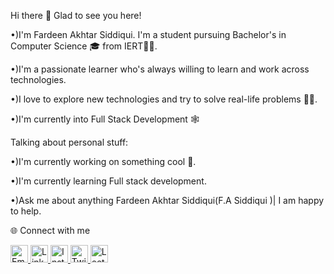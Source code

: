 Hi there 👋
Glad to see you here!

•)I'm Fardeen Akhtar Siddiqui. I'm a student pursuing Bachelor's in Computer Science 🎓 from IERT👨‍💻. 

•)I'm a passionate learner who's always willing to learn and work across technologies.

•)I love to explore new technologies and try to solve real-life problems 👨‍💻. 

•)I'm currently into Full Stack Development 🕸️

Talking about personal stuff:

•)I'm currently working on something cool 👻.

•)I'm currently learning Full stack development.

•)Ask me about anything Fardeen Akhtar Siddiqui(F.A Siddiqui )| 
I am happy to help.


 🌐 Connect with me

<a href="fardeenakhtar1000@gmail.com" target="_blank">
  <img src="https://img.icons8.com/ios-filled/50/ea4335/new-post.png" alt="Email" width="28"/>
</a>
<a href="https://www.linkedin.com/in/fardeen-akhtar-siddiqui-102a702b0"
  target="_blank">
  <img src="https://img.icons8.com/ios-filled/50/0077B5/linkedin.png" alt="LinkedIn" width="28"/>
</a>
<a href="https://www.instagram.com/yasir_siddiqui___?igsh=eWQ3YjBkaDEzbG9r" target="_blank">
  <img src="https://img.icons8.com/ios-filled/50/E1306C/instagram-new.png" alt="Instagram" width="28"/>
</a>
<a href="https://x.com/Akh8763Fardeen?t=Hvnh-SaxVRPtpuCbkvj_KQ&s=09" target="_blank">
  <img src="https://img.icons8.com/ios-filled/50/1DA1F2/twitter.png" alt="Twitter" width="28"/>
</a>
<a href="https://leetcode.com/u/fardeen__3_0" target="_blank" rel="noopener">
  <img src="https://img.icons8.com/ios-filled/50/ffa116/code.png" alt="LeetCode" width="28"/>
</a>
